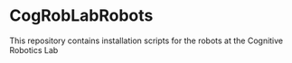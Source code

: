 # CogRobLabRobots
This repository contains installation scripts for the robots at the Cognitive Robotics Lab
